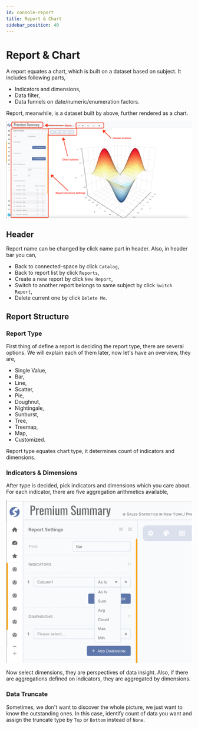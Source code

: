 ```yaml
---
id: console-report  
title: Report & Chart  
sidebar_position: 40
---
```


# Report & Chart

A report equates a chart, which is built on a dataset based on subject. It includes following parts,

- Indicators and dimensions,
- Data filter,
- Data funnels on date/numeric/enumeration factors.

Report, meanwhile, is a dataset built by above, further rendered as a chart.

![Report](images/report.png)

## Header

Report name can be changed by click name part in header. Also, in header bar you can,

- Back to connected-space by click `Catalog`,
- Back to report list by click `Reports`,
- Create a new report by click `New Report`,
- Switch to another report belongs to same subject by click `Switch Report`,
- Delete current one by click `Delete Me`.

## Report Structure

### Report Type

First thing of define a report is deciding the report type, there are several options. We will explain each of them later, now let's have an
overview, they are,

- Single Value,
- Bar,
- Line,
- Scatter,
- Pie,
- Doughnut,
- Nightingale,
- Sunburst,
- Tree,
- Treemap,
- Map,
- Customized.

Report type equates chart type, it determines count of indicators and dimensions.

### Indicators & Dimensions

After type is decided, pick indicators and dimensions which you care about. For each indicator, there are five aggregation arithmetics
available,

![Indicator Aggregation](images/report-indicator-aggregation-all.png)

Now select dimensions, they are perspectives of data insight. Also, if there are aggregations defined on indicators, they are aggregated by
dimensions.

### Data Truncate

Sometimes, we don't want to discover the whole picture, we just want to know the outstanding ones. In this case, identify count of data you
want and assign the truncate type by `Top` or `Bottom` instead of `None`.

